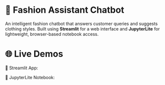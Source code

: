 # 👗 Fashion Assistant Chatbot

An intelligent fashion chatbot that answers customer queries and suggests clothing styles. Built using **Streamlit** for a web interface and **JupyterLite** for lightweight, browser-based notebook access.
# 🌐 Live Demos

🔷 Streamlit App: 

🔷 JupyterLite Notebook: 
  

